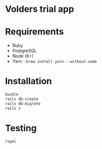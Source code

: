 # Volders trial app

# Requirements

- Ruby
- PostgreSQL
- Node (6+)
- Yarn - `brew install yarn --without-node`

# Installation

```sh
bundle
rails db:create
rails db:migrate
rails s
```

# Testing

```sh
rspec
```